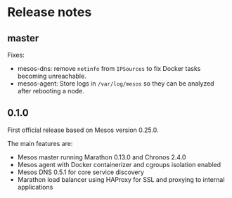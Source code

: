 # Release notes

## master

Fixes:

 - mesos-dns: remove `netinfo` from `IPSources` to fix Docker tasks becoming
   unreachable.
 - mesos-agent: Store logs in `/var/log/mesos` so they can be analyzed after
   rebooting a node.

## 0.1.0

First official release based on Mesos version 0.25.0.

The main features are:

 - Mesos master running Marathon 0.13.0 and Chronos 2.4.0
 - Mesos agent with Docker containerizer and cgroups isolation enabled
 - Mesos DNS 0.5.1 for core service discovery
 - Marathon load balancer using HAProxy for SSL and proxying to internal
   applications
